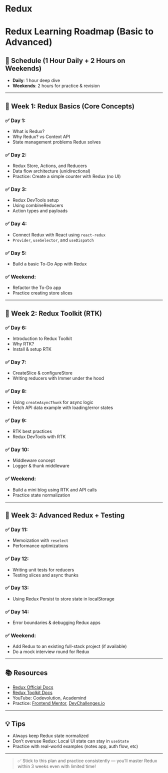 # Redux

# Redux Learning Roadmap (Basic to Advanced)

## 📅 Schedule (1 Hour Daily + 2 Hours on Weekends)
- **Daily**: 1 hour deep dive
- **Weekends**: 2 hours for practice & revision

---

## 🧠 Week 1: Redux Basics (Core Concepts)
### ✅ Day 1:
- What is Redux?
- Why Redux? vs Context API
- State management problems Redux solves

### ✅ Day 2:
- Redux Store, Actions, and Reducers
- Data flow architecture (unidirectional)
- Practice: Create a simple counter with Redux (no UI)

### ✅ Day 3:
- Redux DevTools setup
- Using combineReducers
- Action types and payloads

### ✅ Day 4:
- Connect Redux with React using `react-redux`
- `Provider`, `useSelector`, and `useDispatch`

### ✅ Day 5:
- Build a basic To-Do App with Redux

### ✅ Weekend:
- Refactor the To-Do app
- Practice creating store slices

---

## 🚀 Week 2: Redux Toolkit (RTK)
### ✅ Day 6:
- Introduction to Redux Toolkit
- Why RTK?
- Install & setup RTK

### ✅ Day 7:
- CreateSlice & configureStore
- Writing reducers with Immer under the hood

### ✅ Day 8:
- Using `createAsyncThunk` for async logic
- Fetch API data example with loading/error states

### ✅ Day 9:
- RTK best practices
- Redux DevTools with RTK

### ✅ Day 10:
- Middleware concept
- Logger & thunk middleware

### ✅ Weekend:
- Build a mini blog using RTK and API calls
- Practice state normalization

---

## 🎯 Week 3: Advanced Redux + Testing
### ✅ Day 11:
- Memoization with `reselect`
- Performance optimizations

### ✅ Day 12:
- Writing unit tests for reducers
- Testing slices and async thunks

### ✅ Day 13:
- Using Redux Persist to store state in localStorage

### ✅ Day 14:
- Error boundaries & debugging Redux apps

### ✅ Weekend:
- Add Redux to an existing full-stack project (if available)
- Do a mock interview round for Redux

---

## 📚 Resources
- [Redux Official Docs](https://redux.js.org/)
- [Redux Toolkit Docs](https://redux-toolkit.js.org/)
- YouTube: Codevolution, Academind
- Practice: [Frontend Mentor](https://frontendmentor.io), [DevChallenges.io](https://devchallenges.io/)

---

## 💡 Tips
- Always keep Redux state normalized
- Don’t overuse Redux: Local UI state can stay in `useState`
- Practice with real-world examples (notes app, auth flow, etc)

---

> ✅ Stick to this plan and practice consistently — you’ll master Redux within 3 weeks even with limited time!
